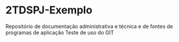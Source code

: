 # 2TDSPJ-Exemplo
Repositório de documentação administrativa e técnica e de fontes de programas de aplicação
Teste de uso do GIT
